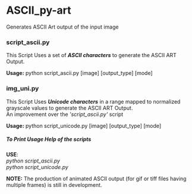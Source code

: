 # ASCII_py-art
Generates ASCII Art output of the input image

### script_ascii.py
This Script Uses a set of *__ASCII characters__* to generate the ASCII ART Output.
	
__Usage:__	python script_ascii.py [image] [output_type] [mode]

### img_uni.py
This Script Uses *__Unicode characters__* in a range mapped to normalized grayscale values to generate the ASCII ART Output.  
An improvement over the *'script_ascii.py'* script

__Usage:__	python script_unicode.py [image] [output_type] [mode]
				
##### To Print Usage Help of the scripts

__USE__:  
*python* *script_ascii.py*  
*python* *script_unicode.py*

__NOTE:__  The production of animated ASCII output (for gif or tiff files having multiple frames) is still in development.
